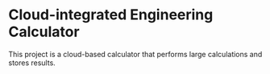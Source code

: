 # Cloud-integrated Engineering Calculator

This project is a cloud-based calculator that performs large calculations and stores results.

